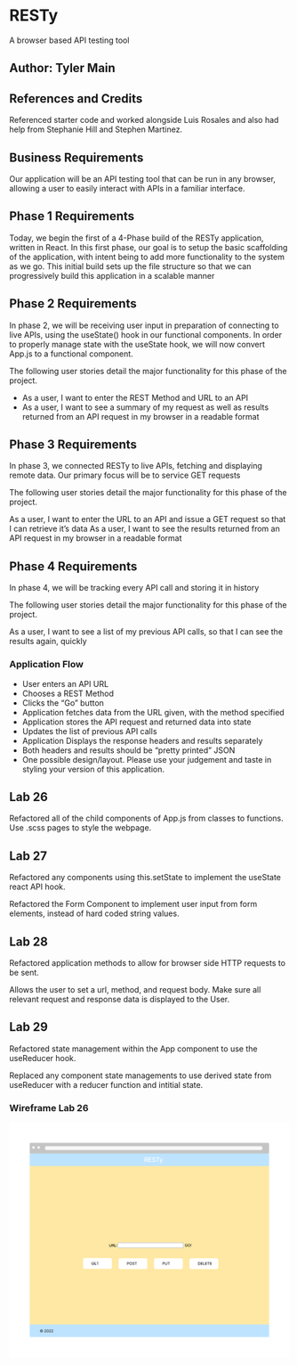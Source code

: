 # RESTy

A browser based API testing tool

## Author: Tyler Main

## References and Credits

Referenced starter code and worked alongside Luis Rosales and also had help from Stephanie Hill and Stephen Martinez.

## Business Requirements

Our application will be an API testing tool that can be run in any browser, allowing a user to easily interact with APIs in a familiar interface.

## Phase 1 Requirements

Today, we begin the first of a 4-Phase build of the RESTy application, written in React. In this first phase, our goal is to setup the basic scaffolding of the application, with intent being to add more functionality to the system as we go. This initial build sets up the file structure so that we can progressively build this application in a scalable manner

## Phase 2 Requirements

In phase 2, we will be receiving user input in preparation of connecting to live APIs, using the useState() hook in our functional components. In order to properly manage state with the useState hook, we will now convert App.js to a functional component.

The following user stories detail the major functionality for this phase of the project.

- As a user, I want to enter the REST Method and URL to an API
- As a user, I want to see a summary of my request as well as results returned from an API request in my browser in a readable format

## Phase 3 Requirements

In phase 3, we connected RESTy to live APIs, fetching and displaying remote data. Our primary focus will be to service GET requests

The following user stories detail the major functionality for this phase of the project.

As a user, I want to enter the URL to an API and issue a GET request so that I can retrieve it’s data
As a user, I want to see the results returned from an API request in my browser in a readable format

## Phase 4 Requirements

In phase 4, we will be tracking every API call and storing it in history

The following user stories detail the major functionality for this phase of the project.

As a user, I want to see a list of my previous API calls, so that I can see the results again, quickly

### Application Flow

- User enters an API URL
- Chooses a REST Method
- Clicks the “Go” button
- Application fetches data from the URL given, with the method specified
- Application stores the API request and returned data into state
- Updates the list of previous API calls
- Application Displays the response headers and results separately
- Both headers and results should be “pretty printed” JSON
- One possible design/layout. Please use your judgement and taste in styling your version of this application.

## Lab 26

Refactored all of the child components of App.js from classes to functions. Use .scss pages to style the webpage.

## Lab 27

Refactored any components using this.setState to implement the useState react API hook.

Refactored the Form Component to implement user input from form elements, instead of hard coded string values.

## Lab 28

Refactored application methods to allow for browser side HTTP requests to be sent.

Allows the user to set a url, method, and request body.
Make sure all relevant request and response data is displayed to the User.

## Lab 29

Refactored state management within the App component to use the useReducer hook.

Replaced any component state managements to use derived state from useReducer with a reducer function and intitial state.

### Wireframe Lab 26

![Wireframe](./public/RESTy.png)
